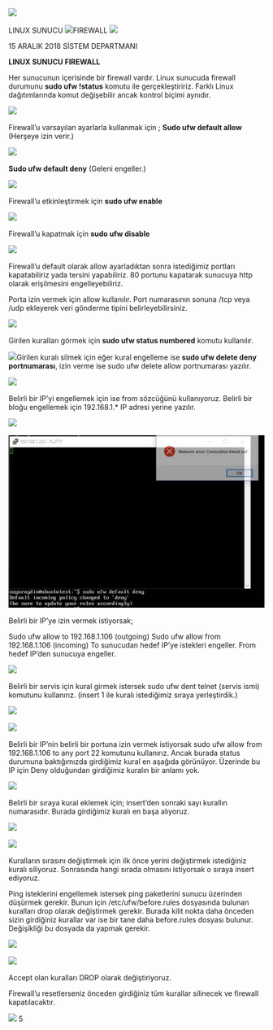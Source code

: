 ![](Aspose.Words.e16dec58-3c64-46a7-bedd-9470b93209a5.001.png)

LINUX SUNUCU ![](Aspose.Words.e16dec58-3c64-46a7-bedd-9470b93209a5.003.png)FIREWALL ![](Aspose.Words.e16dec58-3c64-46a7-bedd-9470b93209a5.004.png)

15 ARALIK 2018 SİSTEM DEPARTMANI

**LINUX SUNUCU FIREWALL** 

Her sunucunun içerisinde bir firewall vardır. Linux sunucuda firewall durumunu **sudo ufw !status** komutu ile gerçekleştiririz. Farklı Linux dağıtımlarında komut değişebilir ancak kontrol biçimi aynıdır. 

![](Aspose.Words.e16dec58-3c64-46a7-bedd-9470b93209a5.005.png)

Firewall’u varsayılan ayarlarla kullanmak için ; **Sudo ufw default allow** (Herşeye izin verir.) 

![](Aspose.Words.e16dec58-3c64-46a7-bedd-9470b93209a5.006.png)

**Sudo ufw default deny** (Geleni engeller.) 

![](Aspose.Words.e16dec58-3c64-46a7-bedd-9470b93209a5.007.png)

Firewall’u etkinleştirmek için **sudo ufw enable** 

![](Aspose.Words.e16dec58-3c64-46a7-bedd-9470b93209a5.008.png)

Firewall’u kapatmak için **sudo ufw disable** 

![](Aspose.Words.e16dec58-3c64-46a7-bedd-9470b93209a5.009.png)

Firewall’u default olarak allow ayarladıktan sonra istediğimiz portları kapatabiliriz yada tersini yapabiliriz. 80 portunu kapatarak sunucuya http olarak erişilmesini engelleyebiliriz. 

Porta izin vermek için allow kullanılır. Port numarasının sonuna /tcp veya /udp ekleyerek veri gönderme tipini belirleyebilirsiniz. 

![](Aspose.Words.e16dec58-3c64-46a7-bedd-9470b93209a5.010.png)

Girilen kuralları görmek için **sudo ufw status numbered** komutu kullanılır. 

![](Aspose.Words.e16dec58-3c64-46a7-bedd-9470b93209a5.011.png)Girilen kuralı silmek için eğer kural engelleme ise **sudo ufw delete deny portnumarası**, izin verme ise sudo ufw delete allow portnumarası yazılır. 

![](Aspose.Words.e16dec58-3c64-46a7-bedd-9470b93209a5.012.png)

Belirli bir IP’yi engellemek için ise from sözcüğünü kullanıyoruz. Belirli bir bloğu engellemek için 192.168.1.\* IP adresi yerine yazılır. 

![](Aspose.Words.e16dec58-3c64-46a7-bedd-9470b93209a5.013.png)

![](Aspose.Words.e16dec58-3c64-46a7-bedd-9470b93209a5.014.jpeg)

Belirli bir IP’ye izin vermek istiyorsak; 

Sudo ufw allow to 192.168.1.106 (outgoing) Sudo ufw allow from 192.168.1.106 (incoming) To sunucudan hedef IP’ye istekleri engeller. From hedef IP’den sunucuya engeller. 

![](Aspose.Words.e16dec58-3c64-46a7-bedd-9470b93209a5.015.png)

Belirli bir servis için kural girmek istersek sudo ufw dent telnet (servis ismi) komutunu kullanırız. (insert 1 ile kuralı istediğimiz sıraya yerleştirdik.) 

![](Aspose.Words.e16dec58-3c64-46a7-bedd-9470b93209a5.016.png)

![](Aspose.Words.e16dec58-3c64-46a7-bedd-9470b93209a5.017.png)

Belirli bir IP’nin belirli bir portuna izin vermek istiyorsak sudo ufw allow from 192.168.1.106 to any port 22 komutunu kullanırız. Ancak burada status durumuna baktığımızda girdiğimiz kural en aşağıda görünüyor. Üzerinde bu IP için Deny olduğundan girdiğimiz kuralın bir anlamı yok.  

![](Aspose.Words.e16dec58-3c64-46a7-bedd-9470b93209a5.018.png)

Belirli bir sıraya kural eklemek için; insert’den sonraki sayı kurallın numarasıdır. Burada girdiğimiz kuralı en başa alıyoruz. 

![](Aspose.Words.e16dec58-3c64-46a7-bedd-9470b93209a5.019.png)

![](Aspose.Words.e16dec58-3c64-46a7-bedd-9470b93209a5.020.png)

Kuralların sırasını değiştirmek için ilk önce yerini değiştirmek istediğiniz kuralı siliyoruz. Sonrasında hangi sırada olmasını istiyorsak o sıraya insert ediyoruz. 

Ping isteklerini engellemek istersek ping paketlerini sunucu üzerinden düşürmek gerekir. Bunun için /etc/ufw/before.rules dosyasında bulunan kuralları drop olarak değiştirmek gerekir. Burada kilit nokta daha önceden sizin girdiğiniz kurallar var ise bir tane daha before.rules dosyası bulunur. Değişikliği bu dosyada da yapmak gerekir. 

![](Aspose.Words.e16dec58-3c64-46a7-bedd-9470b93209a5.021.png)

![](Aspose.Words.e16dec58-3c64-46a7-bedd-9470b93209a5.022.png)

Accept olan kuralları DROP olarak değiştiriyoruz. 

Firewall’u resetlerseniz önceden girdiğiniz tüm kurallar silinecek ve firewall kapatılacaktır. 

![](Aspose.Words.e16dec58-3c64-46a7-bedd-9470b93209a5.023.png)
5 

